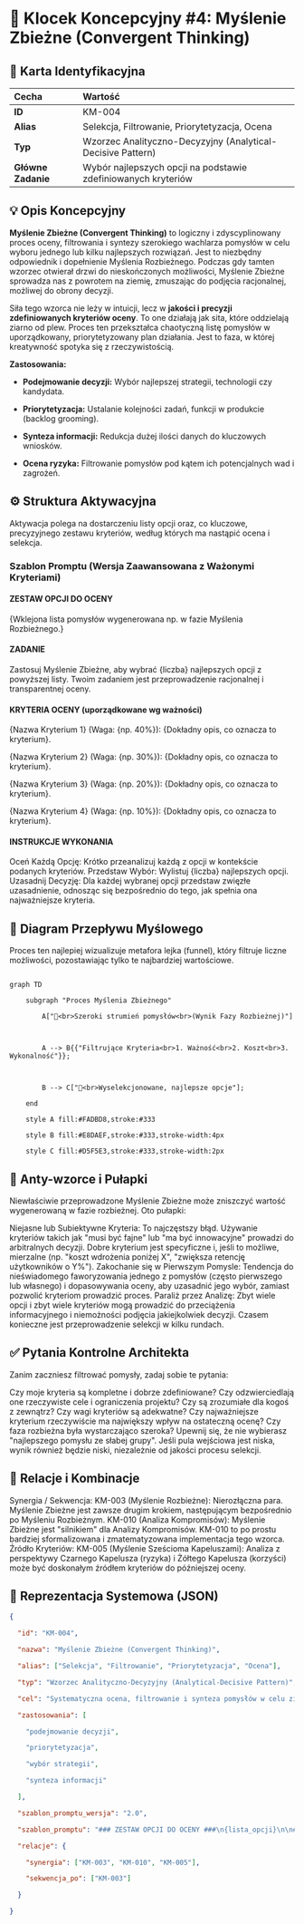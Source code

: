# 🧩 Klocek Koncepcyjny #4: Myślenie Zbieżne (Convergent Thinking)

## 📇 Karta Identyfikacyjna

| Cecha | Wartość |
| :--- | :--- |
| **ID** | KM-004 |
| **Alias** | Selekcja, Filtrowanie, Priorytetyzacja, Ocena |
| **Typ** | Wzorzec Analityczno-Decyzyjny (Analytical-Decisive Pattern) |
| **Główne Zadanie** | Wybór najlepszych opcji na podstawie zdefiniowanych kryteriów |

## 💡 Opis Koncepcyjny

**Myślenie Zbieżne (Convergent Thinking)** to logiczny i zdyscyplinowany proces oceny, filtrowania i syntezy szerokiego wachlarza pomysłów w celu wyboru jednego lub kilku najlepszych rozwiązań. Jest to niezbędny odpowiednik i dopełnienie Myślenia Rozbieżnego. Podczas gdy tamten wzorzec otwierał drzwi do nieskończonych możliwości, Myślenie Zbieżne sprowadza nas z powrotem na ziemię, zmuszając do podjęcia racjonalnej, możliwej do obrony decyzji.

Siła tego wzorca nie leży w intuicji, lecz w **jakości i precyzji zdefiniowanych kryteriów oceny**. To one działają jak sita, które oddzielają ziarno od plew. Proces ten przekształca chaotyczną listę pomysłów w uporządkowany, priorytetyzowany plan działania. Jest to faza, w której kreatywność spotyka się z rzeczywistością.

**Zastosowania:**

* **Podejmowanie decyzji:** Wybór najlepszej strategii, technologii czy kandydata.

* **Priorytetyzacja:** Ustalanie kolejności zadań, funkcji w produkcie (backlog grooming).

* **Synteza informacji:** Redukcja dużej ilości danych do kluczowych wniosków.

* **Ocena ryzyka:** Filtrowanie pomysłów pod kątem ich potencjalnych wad i zagrożeń.

## ⚙️ Struktura Aktywacyjna

Aktywacja polega na dostarczeniu listy opcji oraz, co kluczowe, precyzyjnego zestawu kryteriów, według których ma nastąpić ocena i selekcja.

### Szablon Promptu (Wersja Zaawansowana z Ważonymi Kryteriami)

#### ZESTAW OPCJI DO OCENY

{Wklejona lista pomysłów wygenerowana np. w fazie Myślenia Rozbieżnego.}

#### ZADANIE

Zastosuj Myślenie Zbieżne, aby wybrać {liczba} najlepszych opcji z powyższej listy. Twoim zadaniem jest przeprowadzenie racjonalnej i transparentnej oceny.

#### KRYTERIA OCENY (uporządkowane wg ważności)

{Nazwa Kryterium 1} (Waga: {np. 40%}): {Dokładny opis, co oznacza to kryterium}.

{Nazwa Kryterium 2} (Waga: {np. 30%}): {Dokładny opis, co oznacza to kryterium}.

{Nazwa Kryterium 3} (Waga: {np. 20%}): {Dokładny opis, co oznacza to kryterium}.

{Nazwa Kryterium 4} (Waga: {np. 10%}): {Dokładny opis, co oznacza to kryterium}.

#### INSTRUKCJE WYKONANIA

Oceń Każdą Opcję: Krótko przeanalizuj każdą z opcji w kontekście podanych kryteriów.
Przedstaw Wybór: Wylistuj {liczba} najlepszych opcji.
Uzasadnij Decyzję: Dla każdej wybranej opcji przedstaw zwięzłe uzasadnienie, odnosząc się bezpośrednio do tego, jak spełnia ona najważniejsze kryteria.

## 🌊 Diagram Przepływu Myślowego

Proces ten najlepiej wizualizuje metafora lejka (funnel), który filtruje liczne możliwości, pozostawiając tylko te najbardziej wartościowe.

```mermaid

graph TD

    subgraph "Proces Myślenia Zbieżnego"

        A["🌊<br>Szeroki strumień pomysłów<br>(Wynik Fazy Rozbieżnej)"]

        

        A --> B{{"Filtrujące Kryteria<br>1. Ważność<br>2. Koszt<br>3. Wykonalność"}};

        

        B --> C["💎<br>Wyselekcjonowane, najlepsze opcje"];

    end

    style A fill:#FADBD8,stroke:#333

    style B fill:#E8DAEF,stroke:#333,stroke-width:4px

    style C fill:#D5F5E3,stroke:#333,stroke-width:2px
```

## 🚧 Anty-wzorce i Pułapki
Niewłaściwie przeprowadzone Myślenie Zbieżne może zniszczyć wartość wygenerowaną w fazie rozbieżnej. Oto pułapki:

Niejasne lub Subiektywne Kryteria: To najczęstszy błąd. Używanie kryteriów takich jak "musi być fajne" lub "ma być innowacyjne" prowadzi do arbitralnych decyzji. Dobre kryterium jest specyficzne i, jeśli to możliwe, mierzalne (np. "koszt wdrożenia poniżej X", "zwiększa retencję użytkowników o Y%").
Zakochanie się w Pierwszym Pomysle: Tendencja do nieświadomego faworyzowania jednego z pomysłów (często pierwszego lub własnego) i dopasowywania oceny, aby uzasadnić jego wybór, zamiast pozwolić kryteriom prowadzić proces.
Paraliż przez Analizę: Zbyt wiele opcji i zbyt wiele kryteriów mogą prowadzić do przeciążenia informacyjnego i niemożności podjęcia jakiejkolwiek decyzji. Czasem konieczne jest przeprowadzenie selekcji w kilku rundach.

## ✅ Pytania Kontrolne Architekta
Zanim zaczniesz filtrować pomysły, zadaj sobie te pytania:

Czy moje kryteria są kompletne i dobrze zdefiniowane? Czy odzwierciedlają one rzeczywiste cele i ograniczenia projektu? Czy są zrozumiałe dla kogoś z zewnątrz?
Czy wagi kryteriów są adekwatne? Czy najważniejsze kryterium rzeczywiście ma największy wpływ na ostateczną ocenę?
Czy faza rozbieżna była wystarczająco szeroka? Upewnij się, że nie wybierasz "najlepszego pomysłu ze słabej grupy". Jeśli pula wejściowa jest niska, wynik również będzie niski, niezależnie od jakości procesu selekcji.

## 🔗 Relacje i Kombinacje
Synergia / Sekwencja:
KM-003 (Myślenie Rozbieżne): Nierozłączna para. Myślenie Zbieżne jest zawsze drugim krokiem, następującym bezpośrednio po Myśleniu Rozbieżnym.
KM-010 (Analiza Kompromisów): Myślenie Zbieżne jest "silnikiem" dla Analizy Kompromisów. KM-010 to po prostu bardziej sformalizowana i zmatematyzowana implementacja tego wzorca.
Źródło Kryteriów:
KM-005 (Myślenie Sześcioma Kapeluszami): Analiza z perspektywy Czarnego Kapelusza (ryzyka) i Żółtego Kapelusza (korzyści) może być doskonałym źródłem kryteriów do późniejszej oceny.

## 💾 Reprezentacja Systemowa (JSON)

```json
{

  "id": "KM-004",

  "nazwa": "Myślenie Zbieżne (Convergent Thinking)",

  "alias": ["Selekcja", "Filtrowanie", "Priorytetyzacja", "Ocena"],

  "typ": "Wzorzec Analityczno-Decyzyjny (Analytical-Decisive Pattern)",

  "cel": "Systematyczna ocena, filtrowanie i synteza pomysłów w celu zidentyfikowania jednego, najlepszego rozwiązania w oparciu o zdefiniowane kryteria.",

  "zastosowania": [

    "podejmowanie decyzji", 

    "priorytetyzacja", 

    "wybór strategii", 

    "synteza informacji"

  ],

  "szablon_promptu_wersja": "2.0",

  "szablon_promptu": "### ZESTAW OPCJI DO OCENY ###\n{lista_opcji}\n\n### ZADANIE ###\nZastosuj Myślenie Zbieżne, aby wybrać {liczba} najlepszych opcji.\n\n### KRYTERIA OCENY (uporządkowane wg ważności) ###\n1. {Kryterium 1} (Waga: X%)\n2. {Kryterium 2} (Waga: Y%)\n\n### INSTRUKCJE WYKONANIA ###\n1. Oceń Każdą Opcję.\n2. Przedstaw Wybór.\n3. Uzasadnij Decyzję.",

  "relacje": {

    "synergia": ["KM-003", "KM-010", "KM-005"],

    "sekwencja_po": ["KM-003"]

  }

}
```
